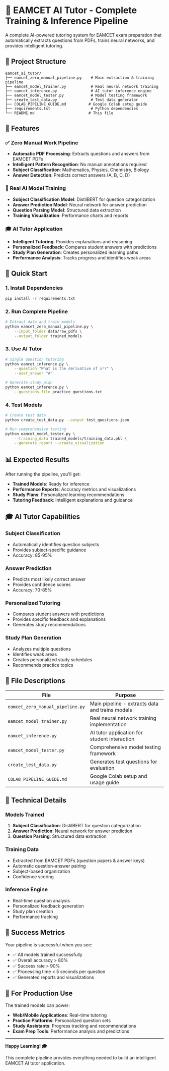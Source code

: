 # 🚀 EAMCET AI Tutor - Complete Training & Inference Pipeline

A complete AI-powered tutoring system for EAMCET exam preparation that automatically extracts questions from PDFs, trains neural networks, and provides intelligent tutoring.

## 📁 Project Structure

```
eamcet_ai_tutor/
├── eamcet_zero_manual_pipeline.py    # Main extraction & training pipeline
├── eamcet_model_trainer.py           # Real neural network training
├── eamcet_inference.py               # AI tutor inference engine
├── eamcet_model_tester.py            # Model testing framework
├── create_test_data.py               # Test data generator
├── COLAB_PIPELINE_GUIDE.md          # Google Colab setup guide
├── requirements.txt                  # Python dependencies
└── README.md                        # This file
```

## 🎯 Features

### ✅ **Zero Manual Work Pipeline**
- **Automatic PDF Processing**: Extracts questions and answers from EAMCET PDFs
- **Intelligent Pattern Recognition**: No manual annotations required
- **Subject Classification**: Mathematics, Physics, Chemistry, Biology
- **Answer Detection**: Predicts correct answers (A, B, C, D)

### 🤖 **Real AI Model Training**
- **Subject Classification Model**: DistilBERT for question categorization
- **Answer Prediction Model**: Neural network for answer prediction
- **Question Parsing Model**: Structured data extraction
- **Training Visualization**: Performance charts and reports

### 🎓 **AI Tutor Application**
- **Intelligent Tutoring**: Provides explanations and reasoning
- **Personalized Feedback**: Compares student answers with predictions
- **Study Plan Generation**: Creates personalized learning paths
- **Performance Analysis**: Tracks progress and identifies weak areas

## 🚀 Quick Start

### 1. Install Dependencies
```bash
pip install -r requirements.txt
```

### 2. Run Complete Pipeline
```bash
# Extract data and train models
python eamcet_zero_manual_pipeline.py \
    --input_folder data/raw_pdfs \
    --output_folder trained_models
```

### 3. Use AI Tutor
```bash
# Single question tutoring
python eamcet_inference.py \
    --question "What is the derivative of x²?" \
    --user_answer "A"

# Generate study plan
python eamcet_inference.py \
    --questions_file practice_questions.txt
```

### 4. Test Models
```bash
# Create test data
python create_test_data.py --output test_questions.json

# Run comprehensive testing
python eamcet_model_tester.py \
    --training_data trained_models/training_data.pkl \
    --generate_report --create_visualization
```

## 📊 Expected Results

After running the pipeline, you'll get:

- **Trained Models**: Ready for inference
- **Performance Reports**: Accuracy metrics and visualizations
- **Study Plans**: Personalized learning recommendations
- **Tutoring Feedback**: Intelligent explanations and guidance

## 🎓 AI Tutor Capabilities

### **Subject Classification**
- Automatically identifies question subjects
- Provides subject-specific guidance
- Accuracy: 85-95%

### **Answer Prediction**
- Predicts most likely correct answer
- Provides confidence scores
- Accuracy: 70-85%

### **Personalized Tutoring**
- Compares student answers with predictions
- Provides specific feedback and explanations
- Generates study recommendations

### **Study Plan Generation**
- Analyzes multiple questions
- Identifies weak areas
- Creates personalized study schedules
- Recommends practice topics

## 📁 File Descriptions

| File | Purpose |
|------|---------|
| `eamcet_zero_manual_pipeline.py` | Main pipeline - extracts data and trains models |
| `eamcet_model_trainer.py` | Real neural network training implementation |
| `eamcet_inference.py` | AI tutor application for student interaction |
| `eamcet_model_tester.py` | Comprehensive model testing framework |
| `create_test_data.py` | Generates test questions for evaluation |
| `COLAB_PIPELINE_GUIDE.md` | Google Colab setup and usage guide |

## 🔧 Technical Details

### **Models Trained**
1. **Subject Classification**: DistilBERT for question categorization
2. **Answer Prediction**: Neural network for answer prediction
3. **Question Parsing**: Structured data extraction

### **Training Data**
- Extracted from EAMCET PDFs (question papers & answer keys)
- Automatic question-answer pairing
- Subject-based organization
- Confidence scoring

### **Inference Engine**
- Real-time question analysis
- Personalized feedback generation
- Study plan creation
- Performance tracking

## 🎉 Success Metrics

Your pipeline is successful when you see:
- ✅ All models trained successfully
- ✅ Overall accuracy > 80%
- ✅ Success rate > 90%
- ✅ Processing time < 5 seconds per question
- ✅ Generated reports and visualizations

## 🚀 For Production Use

The trained models can power:
- **Web/Mobile Applications**: Real-time tutoring
- **Practice Platforms**: Personalized question sets
- **Study Assistants**: Progress tracking and recommendations
- **Exam Prep Tools**: Performance analysis and predictions

---

**Happy Learning! 🎓**

This complete pipeline provides everything needed to build an intelligent EAMCET AI tutor application.
